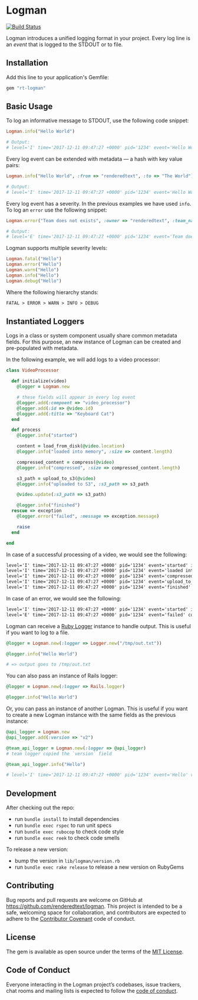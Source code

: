 # Logman

[![Build Status](https://semaphoreci.com/api/v1/renderedtext/logman/branches/master/badge.svg)](https://semaphoreci.com/renderedtext/logman)

Logman introduces a unified logging format in your project. Every log line is an
*event* that is logged to the STDOUT or to file.

## Installation

Add this line to your application's Gemfile:

```ruby
gem "rt-logman"
```

## Basic Usage

To log an informative message to STDOUT, use the following code snippet:

``` ruby
Logman.info("Hello World")

# Output:
# level='I' time='2017-12-11 09:47:27 +0000' pid='1234' event='Hello World'
```

Every log event can be extended with metadata — a hash with key value pairs:

``` ruby
Logman.info("Hello World", :from => "renderedtext", :to => "The World")

# Output:
# level='I' time='2017-12-11 09:47:27 +0000' pid='1234' event='Hello World' from='renderedtext' to='The World'
```

Every log event has a severity. In the previous examples we have used `info`. To
log an `error` use the following snippet:

``` ruby
Logman.error("Team does not exists", :owner => "renderedtext", :team_name => "z-fightes")

# Output:
# level='E' time='2017-12-11 09:47:27 +0000' pid='1234' event='Team does not exists' owner='renderedtext' team_name='z-fighters'
```

Logman supports multiple severity levels:

``` ruby
Logman.fatal("Hello")
Logman.error("Hello")
Logman.warn("Hello")
Logman.info("Hello")
Logman.debug("Hello")
```

Where the following hierarchy stands:

``` txt
FATAL > ERROR > WARN > INFO > DEBUG
```

## Instantiated Loggers

Logs in a class or system component usually share common metadata fields. For
this purpose, an new instance of Logman can be created and pre-populated with
metadata.

In the following example, we will add logs to a video processor:

``` ruby
class VideoProcessor

  def initialize(video)
    @logger = Logman.new

    # these fields will appear in every log event
    @logger.add(:compoent => "video_processor")
    @logger.add(:id => @video.id)
    @logger.add(:title => "Keyboard Cat")
  end

  def process
    @logger.info("started")

    content = load_from_disk(@video.location)
    @logger.info("loaded into memory", :size => content.length)

    compressed_content = compress(@video)
    @logger.info("compressed", :size => compressed_content.length)

    s3_path = upload_to_s3(@video)
    @logger.info("uploaded to S3", :s3_path => s3_path

    @video.update(:s3_path => s3_path)

    @logger.info("finished")
  rescue => exception
    @logger.error("failed", :message => exception.message)

    raise
  end

end
```

In case of a successful processing of a video, we would see the following:

``` txt
level='I' time='2017-12-11 09:47:27 +0000' pid='1234' event='started' id='31312' title='Keyboard Cat' component='video_processor'
level='I' time='2017-12-11 09:47:27 +0000' pid='1234' event='loaded into memory' component='video_processor' id='31312' title='Keyboard Cat' size='3123131312'
level='I' time='2017-12-11 09:47:27 +0000' pid='1234' event='compressed' component='video_processor' id='31312' title='Keyboard Cat' size='12312312'
level='I' time='2017-12-11 09:47:27 +0000' pid='1234' event='upload_to_s3' component='video_processor' id='31312' title='Keyboard Cat' s3_path='s3://random'
level='I' time='2017-12-11 09:47:27 +0000' pid='1234' event='finished' component='video_processor' id='31312' title='Keyboard Cat'
```

In case of an error, we would see the following:

``` txt
level='I' time='2017-12-11 09:47:27 +0000' pid='1234' event='started' id='31312' title='Keyboard Cat' component='video_processor'
level='E' time='2017-12-11 09:47:27 +0000' pid='1234' event='failed' component='video_processor' id='31312' title='Keyboard Cat' message='Out of memory'
```

Logman can receive a [Ruby Logger](http://ruby-doc.org/stdlib-2.2.0/libdoc/logger/rdoc/Logger.html)
instance to handle output. This is useful if you want to log to a file.

``` ruby
@logger = Logman.new(:logger => Logger.new("/tmp/out.txt"))

@logger.info("Hello World")

# => output goes to /tmp/out.txt
```

You can also pass an instance of Rails logger:

``` ruby
@logger = Logman.new(:logger => Rails.logger)

@logger.info("Hello World")
```

Or, you can pass an instance of another Logman. This is useful if you want to
create a new Logman instance with the same fields as the previous instance:

``` ruby
@api_logger = Logman.new
@api_logger.add(:version => "v2")

@team_api_logger = Logman.new(:logger => @api_logger)
# team logger copied the `version` field

@team_api_logger.info("Hello")

# level='I' time='2017-12-11 09:47:27 +0000' pid='1234' event='Hello' version='v2'
```

## Development

After checking out the repo:

- run `bundle install` to install dependencies
- run `bundle exec rspec` to run unit specs
- run `bundle exec rubocop` to check code style
- run `bundle exec reek` to check code smells

To release a new version:

- bump the version in `lib/logman/version.rb`
- run `bundle exec rake release` to release a new version on RubyGems

## Contributing

Bug reports and pull requests are welcome on GitHub at
https://github.com/renderedtext/logman. This project is intended to be a safe,
welcoming space for collaboration, and contributors are expected to adhere to
the [Contributor Covenant](http://contributor-covenant.org) code of conduct.

## License

The gem is available as open source under the terms of the
[MIT License](https://opensource.org/licenses/MIT).

## Code of Conduct

Everyone interacting in the Logman project’s codebases, issue trackers, chat
rooms and mailing lists is expected to follow the
[code of conduct](https://github.com/renderedtext/logman/blob/master/CODE_OF_CONDUCT.md).
